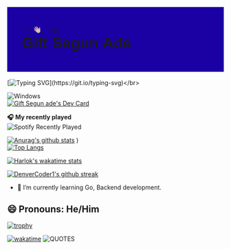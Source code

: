 
<img src='header.png' alt='intro-header'>



<!--
**giftade/giftade** is a ✨ _special_ ✨ repository because its `README.md` (this file) appears on your GitHub profile.
[![Typing SVG](https://readme-typing-svg.herokuapp.com/?lines=First+line+of+text;Second+line+of+text)](https://git.io/typing-svg)
Here are some ideas to get you started:

- 🔭 I’m currently working on ...
- 🌱 I’m currently learning ...
- 👯 I’m looking to collaborate on ...
- 🤔 I’m looking for help with ...
- 💬 Ask me about ...
- 📫 How to reach me: ...
##😄 Pronouns: he/him
- ⚡ Fun fact: ...
-->
[![Typing SVG](https://readme-typing-svg.herokuapp.com?font=Fira+Code&duration=3000&pause=1000&color=2418F7&width=500&height=100&lines=Hi%2C+I'm+Segun+%F0%9F%98%87;I'm+a+backend+developer+%F0%9F%98%81;I+use+Golang.)](https://git.io/typing-svg)</br>

![Windows](https://img.shields.io/badge/Windows-0078D6?style=for-the-badge&logo=windows&logoColor=white)</br>
<a href="https://app.daily.dev/giftsegunade"><img src="https://api.daily.dev/devcards/8833fa2c69414f72b7a92b4b46ce396b.png?r=t2j" width="400" alt="Gift Segun ade's Dev Card"/></a></br>




**🎧 My recently played**</br>
![Spotify Recently Played](https://spotify-recently-played-readme.vercel.app/api?user=31b2joa5udk3uaa2v7fisujzupui&count=3&unique=on&width=600)</br>


[![Anurag's github stats](https://github-readme-stats.vercel.app/api?username=giftade&theme=blue-green)](https://github.com/anuraghazra/github-readme-stats)
)</br>
[![Top Langs](https://github-readme-stats.vercel.app/api/top-langs/?username=giftade&layout=donut-vertical)](https://github.com/anuraghazra/github-readme-stats)</br>

[![Harlok's wakatime stats](https://github-readme-stats.vercel.app/api/wakatime?username=Segzy)](https://github.com/anuraghazra/github-readme-stats)</br>

[![DenverCoder1's github streak](https://github-readme-streak-stats.herokuapp.com/?user=giftade&theme=blue-green)](https://github.com/DenverCoder1/github-readme-streak-stats)</br>

- 🌱 I’m currently learning Go, Backend development.

## 😄 Pronouns: He/Him



[![trophy](https://github-profile-trophy.vercel.app/?username=giftade)](https://github.com/ryo-ma/github-profile-trophy)

[![wakatime](https://wakatime.com/badge/user/ad83083a-6ceb-4052-accc-986f394d84d4.svg)](https://wakatime.com/@ad83083a-6ceb-4052-accc-986f394d84d4)
![QUOTES](https://quotier.vercel.app/quote)


